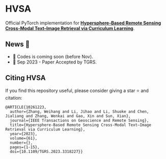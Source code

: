 # HVSA

Official PyTorch implementation for [**Hypersphere-Based Remote Sensing Cross-Modal Text–Image Retrieval via Curriculum Learning**](https://ieeexplore.ieee.org/document/10261223?source=authoralert).

## News :tada:
- 📣 Codes is coming soon (before Nov). 
- 📣 Sep 2023 - Paper Accepted by TGRS.

## Citing HVSA
If you find this repository useful, please consider giving a star :star: and citation:
```
@ARTICLE{10261223,
  author={Zhang, Weihang and Li, Jihao and Li, Shuoke and Chen, Jialiang and Zhang, Wenkai and Gao, Xin and Sun, Xian},
  journal={IEEE Transactions on Geoscience and Remote Sensing}, 
  title={Hypersphere-Based Remote Sensing Cross-Modal Text–Image Retrieval via Curriculum Learning}, 
  year={2023},
  volume={61},
  number={},
  pages={1-15},
  doi={10.1109/TGRS.2023.3318227}}
```
